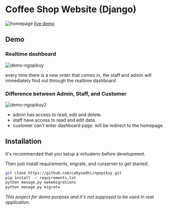 # Coffee Shop Website (Django)
![homepage](https://user-images.githubusercontent.com/90748704/191624416-249da180-5a9f-47d6-8d30-a6e0fa1028a9.png)
[live demo](https://ngopikuy-production.up.railway.app/)

## Demo
### Realtime dashboard
![demo-ngopikuy](https://user-images.githubusercontent.com/90748704/191624120-c3ff7955-7f39-4844-a347-5ddfabe39b63.gif)

every time there is a new order that comes in, the staff and admin will immediately find out through the realtime dashboard

### Difference between Admin, Staff, and Customer
![demo-ngopikuy2](https://github.com/cahyoadhi/login_firebase/blob/main/readme-asset.gif)

- admin has access to read, edit and delete.
- staff have access to read and edit data.
- customer can't enter dashboard page. will be redirect to the homepage.

## Installation

It's recommended that you setup a virtualenv before development.

Then just install requirements, migrate, and runserver to get started:
```sh
git clone https://github.com/cahyoadhi/ngopikuy.git
pip install -r requirements.txt
python manage.py makemigrations
python manage.py migrate
```

*This project for demo purpose and it's not supposed to be used in real application.*
